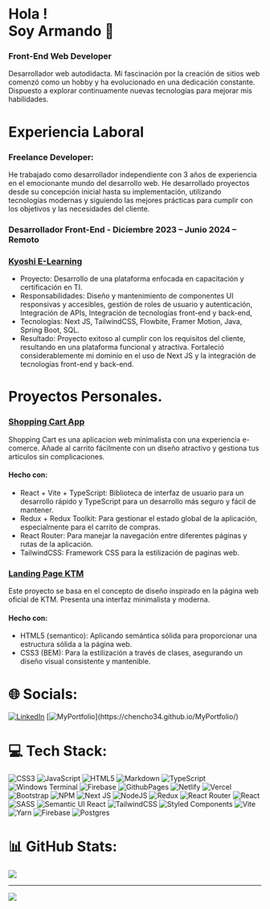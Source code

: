 # Hola ! <br /> Soy Armando</span> 💫 
### Front-End Web Developer
Desarrollador web autodidacta. Mi fascinación por la creación de sitios web comenzó como un hobby y ha evolucionado en una dedicación constante. Dispuesto a explorar continuamente nuevas tecnologías para mejorar mis habilidades.

# Experiencia Laboral

### Freelance Developer:
He trabajado como desarrollador independiente con 3 años de experiencia en el emocionante mundo del desarrollo web. He desarrollado proyectos desde su concepción inicial hasta su implementación, utilizando tecnologías modernas y siguiendo las mejores prácticas para cumplir con los objetivos y las necesidades del cliente.

### Desarrollador Front-End - Diciembre 2023 – Junio 2024 – Remoto
### [Kyoshi E-Learning](https://www.kyoshi.com.mx/)
* Proyecto: Desarrollo de una plataforma enfocada en capacitación y certificación en TI.
* Responsabilidades: Diseño y mantenimiento de componentes UI responsivas y accesibles, gestión de roles de usuario y autenticación, Integración de APIs, Integración de tecnologías front-end y back-end, 
* Tecnologías: Next JS, TailwindCSS, Flowbite, Framer Motion, Java, Spring Boot, SQL.
* Resultado: Proyecto exitoso al cumplir con los requisitos del cliente, resultando en una plataforma funcional y atractiva. Fortaleció considerablemente mi dominio en el uso de Next JS y la integración de tecnologías front-end y back-end.

# Proyectos Personales.

### [Shopping Cart App](https://cart-shopping-app.netlify.app/) 
Shopping Cart es una aplicacion web minimalista con una experiencia e-comerce. Añade al carrito fácilmente con un diseño atractivo y gestiona tus artículos sin complicaciones.
#### Hecho con:
* React + Vite + TypeScript: Biblioteca de interfaz de usuario para un desarrollo rápido y TypeScript para un desarrollo más seguro y fácil de mantener.
* Redux + Redux Toolkit: Para gestionar el estado global de la aplicación, especialmente para el carrito de compras.
* React Router: Para manejar la navegación entre diferentes páginas y rutas de la aplicación.
* TailwindCSS: Framework CSS para la estilización de paginas web.

### [Landing Page KTM](https://github.com/Chencho34/ktm-web-page)
Este proyecto se basa en el concepto de diseño inspirado en la página web oficial de KTM. Presenta una interfaz minimalista y moderna.
#### Hecho con:
* HTML5 (semantico): Aplicando semántica sólida para proporcionar una estructura sólida a la página web.
* CSS3 (BEM):  Para la estilización a través de clases, asegurando un diseño visual consistente y mantenible.

# 🌐 Socials:
[![LinkedIn](https://img.shields.io/badge/LinkedIn-%230077B5.svg?logo=linkedin&logoColor=white)](https://linkedin.com/in/armando-cr) 
[![MyPortfolio](https://img.shields.io/badge/MyPortfolio-%234D4D4D.svg?)](https://chencho34.github.io/MyPortfolio/) 

# 💻 Tech Stack:
![CSS3](https://img.shields.io/badge/css3-%231572B6.svg?style=flat&logo=css3&logoColor=white) ![JavaScript](https://img.shields.io/badge/javascript-%23323330.svg?style=flat&logo=javascript&logoColor=%23F7DF1E) ![HTML5](https://img.shields.io/badge/html5-%23E34F26.svg?style=flat&logo=html5&logoColor=white) ![Markdown](https://img.shields.io/badge/markdown-%23000000.svg?style=flat&logo=markdown&logoColor=white) ![TypeScript](https://img.shields.io/badge/typescript-%23007ACC.svg?style=flat&logo=typescript&logoColor=white) ![Windows Terminal](https://img.shields.io/badge/Windows%20Terminal-%234D4D4D.svg?style=flat&logo=windows-terminal&logoColor=white) ![Firebase](https://img.shields.io/badge/firebase-%23039BE5.svg?style=flat&logo=firebase) ![GithubPages](https://img.shields.io/badge/github%20pages-121013?style=flat&logo=github&logoColor=white) ![Netlify](https://img.shields.io/badge/netlify-%23000000.svg?style=flat&logo=netlify&logoColor=#00C7B7) ![Vercel](https://img.shields.io/badge/vercel-%23000000.svg?style=flat&logo=vercel&logoColor=white) ![Bootstrap](https://img.shields.io/badge/bootstrap-%238511FA.svg?style=flat&logo=bootstrap&logoColor=white) ![NPM](https://img.shields.io/badge/NPM-%23CB3837.svg?style=flat&logo=npm&logoColor=white) ![Next JS](https://img.shields.io/badge/Next-black?style=flat&logo=next.js&logoColor=white) ![NodeJS](https://img.shields.io/badge/node.js-6DA55F?style=flat&logo=node.js&logoColor=white) ![Redux](https://img.shields.io/badge/redux-%23593d88.svg?style=flat&logo=redux&logoColor=white) ![React Router](https://img.shields.io/badge/React_Router-CA4245?style=flat&logo=react-router&logoColor=white) ![React](https://img.shields.io/badge/react-%2320232a.svg?style=flat&logo=react&logoColor=%2361DAFB) ![SASS](https://img.shields.io/badge/SASS-hotpink.svg?style=flat&logo=SASS&logoColor=white) ![Semantic UI React](https://img.shields.io/badge/Semantic%20UI%20React-%2335BDB2.svg?style=flat&logo=SemanticUIReact&logoColor=white) ![TailwindCSS](https://img.shields.io/badge/tailwindcss-%2338B2AC.svg?style=flat&logo=tailwind-css&logoColor=white) ![Styled Components](https://img.shields.io/badge/styled--components-DB7093?style=flat&logo=styled-components&logoColor=white) ![Vite](https://img.shields.io/badge/vite-%23646CFF.svg?style=flat&logo=vite&logoColor=white) ![Yarn](https://img.shields.io/badge/yarn-%232C8EBB.svg?style=flat&logo=yarn&logoColor=white) ![Firebase](https://img.shields.io/badge/Firebase-039BE5?style=flat&logo=Firebase&logoColor=white) ![Postgres](https://img.shields.io/badge/postgres-%23316192.svg?style=flat&logo=postgresql&logoColor=white)
# 📊 GitHub Stats:
![](https://github-readme-stats.vercel.app/api/top-langs/?username=Chencho34&theme=tokyonight&hide_border=false&include_all_commits=false&count_private=false&layout=compact)

---
[![](https://visitcount.itsvg.in/api?id=Chencho34&icon=5&color=0)](https://visitcount.itsvg.in)

<!-- Proudly created with GPRM ( https://gprm.itsvg.in ) -->
